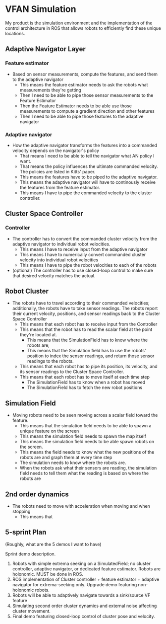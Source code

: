 # VFAN Simulation

My product is the simulation environment and the implementation of the control architecture in ROS that allows robots to efficiently find these unique locations.
## Adaptive Navigator Layer
### Feature estimator
* Based on sensor measurements, compute the features, and send them to the adaptive navigator 
  * This means the feature estimator needs to ask the robots what measurements they're getting
  * Then I need to be able to pipe those sensor measurements to the Feature Estimator 
  * Then the Feature Estimator needs to be able use those measurements to compute a gradient direction and other features
  * Then I need to be able to pipe those features to the adaptive navigator 

### Adaptive navigator
* How the adaptive navigator transforms the features into a commanded velocity depends on the navigator's policy
  * That means I need to be able to tell the navigator what AN policy I want.
  * That means the policy influences the ultimate commanded velocity. The policies are listed in Kitts' paper.
  * This means the features have to be piped to the adaptive navigator.
  * This means the adaptive navigator will have to continously receive the features from the feature estimator.
  * This means I have to pipe the commanded velocity to the cluster controller.

## Cluster Space Controller
### Controller
* The controller has to convert the commanded cluster velocity from the adaptive navigator to individual robot velocities.
  * This means I have to receive input from the adaptive navigator
  * This means I have to numerically convert commanded cluster velocity into individual robot velocities
  * This means I have to pipe the robot velocities to each of the robots
* (optional) The controller has to use closed-loop control to make sure that desired velocity matches the actual.
  
## Robot Cluster
  * The robots have to travel according to their commanded velocities; additionally, the robots have to take sensor readings. The robots report their current velocity, positions, and sensor readings back to the Cluster Space Controller
    * This means that each robot has to receive input from the Controller
    * This means that the robot has to read the scalar field at the point they're located at.
      * This means that the SimulationField has to know where the robots are;
      * This means that the Simulation field has to use the robots' position to index the sensor readings, and return those sensor readings to the robots.
    * This means that each robot has to pipe its position, its velocity, and its sensor readings to the Cluster Space Controller.
    * This means that each robot has to move itself at each time step
      * The SimulationField has to know when a robot has moved
      * The SimulationField has to fetch the new robot positions

## Simulation Field
* Moving robots need to be seen moving across a scalar field toward the feature.
  * This means that the simulation field needs to be able to spawn a unique feature on the screen
  * This means the simulation field needs to spawn the map itself
  * This means the simulation field needs to be able spawn robots on the screen.
  * This means the field needs to know what the new positions of the robots are and graph them at every time step
  * The simulation needs to know where the robots are.
  * When the robots ask what their sensors are reading, the simulation field needs to tell them what the reading is based on where the robots are

## 2nd order dynamics
* The robots need to move with acceleration when moving and when stopping
  * This means that  

## 5-sprint Plan
(Roughly, what are the 5 demos I want to have)

Sprint demo description.
1. Robots with simple extrema seeking on a SimulatedField; no cluster controller, adaptive navigator, or dedicated feature estimator. Robots are holonomic. MUST be done in ROS.
2. ROS implementation of Cluster controller + feature estimator + adaptive navigator for extrema-seeking only. Upgrade demo featuring non-holonomic robots.
3. Robots will be able to adaptively navigate towards a sink/source VF feature
4. Simulating second order cluster dynamics and external noise affecting cluster movement.
5. Final demo featuring closed-loop control of cluster pose and velocity.
